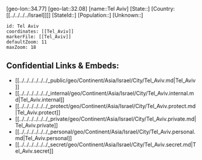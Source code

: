﻿---
location: [32.08,34.77]
mapzoom: [7,12] 
mapmarker: city 
type: City
tags:
- geo/City


SpocWebEntityId: 34796
isDeleted: false
confidential: public

---
[geo-lon::34.77]
[geo-lat::32.08]
[name::Tel Aviv]
[State::]
[Country:[[../../../../Israel]]]]
[StateId::]
[Population::]
[Unknown::]


```leaflet
id: Tel Aviv
coordinates: [[Tel_Aviv]]
markerFile: [[Tel_Aviv]]
defaultZoom: 11 
maxZoom: 18
```


## Confidential Links & Embeds: 
- [[../../../../../../_public/geo/Continent/Asia/Israel/City/Tel_Aviv.md|Tel_Aviv]] 
- [[../../../../../../_internal/geo/Continent/Asia/Israel/City/Tel_Aviv.internal.md|Tel_Aviv.internal]] 
- [[../../../../../../_protect/geo/Continent/Asia/Israel/City/Tel_Aviv.protect.md|Tel_Aviv.protect]] 
- [[../../../../../../_private/geo/Continent/Asia/Israel/City/Tel_Aviv.private.md|Tel_Aviv.private]] 
- [[../../../../../../_personal/geo/Continent/Asia/Israel/City/Tel_Aviv.personal.md|Tel_Aviv.personal]] 
- [[../../../../../../_secret/geo/Continent/Asia/Israel/City/Tel_Aviv.secret.md|Tel_Aviv.secret]] 
